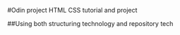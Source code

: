 #Odin project HTML CSS tutorial and project

##Using both structuring technology and repository tech

